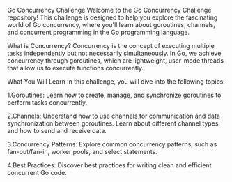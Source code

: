 Go Concurrency Challenge
Welcome to the Go Concurrency Challenge repository! This challenge is designed to help you explore the fascinating world of Go concurrency, where you'll learn about goroutines, channels, and concurrent programming in the Go programming language.

What is Concurrency?
Concurrency is the concept of executing multiple tasks independently but not necessarily simultaneously. In Go, we achieve concurrency through goroutines, which are lightweight, user-mode threads that allow us to execute functions concurrently.

What You Will Learn
In this challenge, you will dive into the following topics:

1.Goroutines: Learn how to create, manage, and synchronize goroutines to perform tasks concurrently.

2.Channels: Understand how to use channels for communication and data synchronization between goroutines. Learn about different channel types and how to send and receive data.

3.Concurrency Patterns: Explore common concurrency patterns, such as fan-out/fan-in, worker pools, and select statements.

4.Best Practices: Discover best practices for writing clean and efficient concurrent Go code.
